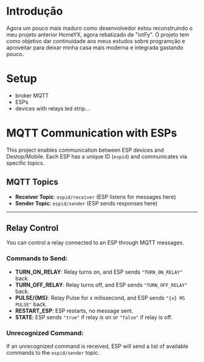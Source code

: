 # Introdução
Agora um pouco mais maduro como desenvolvedor estou reconstruindo o meu projeto anterior HomeYX, agora rebatizado de "iotFy".
O projeto tem como objetivo dar continuidade aos meus estudos sobre programção e aproveitar para deixar minha casa mais moderna e integrada gastando pouco.


# Setup
- broker MQTT
- ESPs
- devices with relays led strip...


# MQTT Communication with ESPs

This project enables communication between ESP devices and Destop/Mobile. Each ESP has a unique ID (`espid`) and communicates via specific topics.

## **MQTT Topics**

- **Receiver Topic**: `espid/receiver` (ESP listens for messages here)
- **Sender Topic**: `espid/sender` (ESP sends responses here)

---

## **Relay Control**

You can control a relay connected to an ESP through MQTT messages.

### **Commands to Send**:
- **TURN_ON_RELAY**: Relay turns on, and ESP sends `"TURN_ON_RELAY"` back.
- **TURN_OFF_RELAY**: Relay turns off, and ESP sends `"TURN_OFF_RELAY"` back.
- **PULSE/{MS}**: Relay Pulse for x milissecond, and ESP sends `"{x} MS PULSE"` back.
- **RESTART_ESP**: ESP restarts, no message sent.
- **STATE**: ESP sends `"true"` if relay is on or `"false"` if relay is off.

### **Unrecognized Command**:
If an unrecognized command is received, ESP will send a list of available commands to the `espid/sender` topic.





